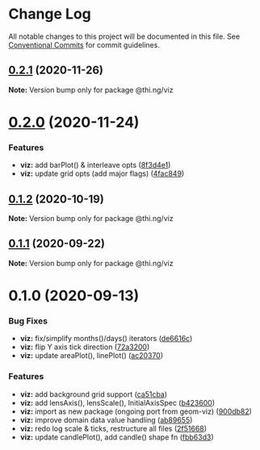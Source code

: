 # Change Log

All notable changes to this project will be documented in this file.
See [Conventional Commits](https://conventionalcommits.org) for commit guidelines.

## [0.2.1](https://github.com/thi-ng/umbrella/compare/@thi.ng/viz@0.2.0...@thi.ng/viz@0.2.1) (2020-11-26)

**Note:** Version bump only for package @thi.ng/viz





# [0.2.0](https://github.com/thi-ng/umbrella/compare/@thi.ng/viz@0.1.2...@thi.ng/viz@0.2.0) (2020-11-24)


### Features

* **viz:** add barPlot() & interleave opts ([8f3d4e1](https://github.com/thi-ng/umbrella/commit/8f3d4e13f2b81f70ef027780d02e39e4886d3e29))
* **viz:** update grid opts (add major flags) ([4fac849](https://github.com/thi-ng/umbrella/commit/4fac84998786c7c884de170775d1797d3218aa19))





## [0.1.2](https://github.com/thi-ng/umbrella/compare/@thi.ng/viz@0.1.1...@thi.ng/viz@0.1.2) (2020-10-19)

**Note:** Version bump only for package @thi.ng/viz





## [0.1.1](https://github.com/thi-ng/umbrella/compare/@thi.ng/viz@0.1.0...@thi.ng/viz@0.1.1) (2020-09-22)

**Note:** Version bump only for package @thi.ng/viz





# 0.1.0 (2020-09-13)


### Bug Fixes

* **viz:** fix/simplify months()/days() iterators ([de6616c](https://github.com/thi-ng/umbrella/commit/de6616c34bbaffbb6df8a01920db6cc7f63836ee))
* **viz:** flip Y axis tick direction ([72a3200](https://github.com/thi-ng/umbrella/commit/72a3200c685b039fa8ebfec24ad4ccb02e9d4595))
* **viz:** update areaPlot(), linePlot() ([ac20370](https://github.com/thi-ng/umbrella/commit/ac2037061a63b57cfa0143f2a14cc0f2d74a95bd))


### Features

* **viz:** add background grid support ([ca51cba](https://github.com/thi-ng/umbrella/commit/ca51cba3d7d1d753f7f1b9c593f770d080ddbf41))
* **viz:** add lensAxis(), lensScale(), InitialAxisSpec ([b423600](https://github.com/thi-ng/umbrella/commit/b423600bbf208e8630ecb2205eec45895e6b8ea8))
* **viz:** import as new package (ongoing port from geom-viz) ([900db82](https://github.com/thi-ng/umbrella/commit/900db82fec61e1e478d7ab08015d2d872f4566c5))
* **viz:** improve domain data value handling ([ab89655](https://github.com/thi-ng/umbrella/commit/ab89655fcf1626f15ccde09e18dd986cf07c1a48))
* **viz:** redo log scale & ticks, restructure all files ([2f51668](https://github.com/thi-ng/umbrella/commit/2f5166800c880ee4792773048d989eeea26a8583))
* **viz:** update candlePlot(), add candle() shape fn ([fbb63d3](https://github.com/thi-ng/umbrella/commit/fbb63d34ce67007bd0f0f0ffeffe063e191bcb93))
